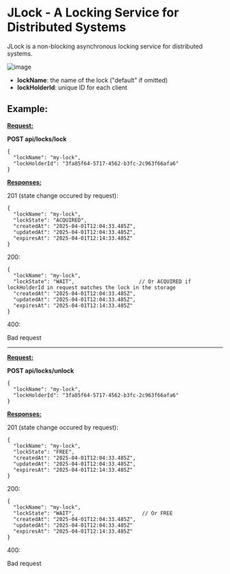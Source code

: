 # JLock - A Locking Service for Distributed Systems
JLock is a non-blocking asynchronous locking service for distributed systems.

![image](https://github.com/user-attachments/assets/e88d1e95-c15e-4be1-a2b2-b5b36a367a42)


- **lockName**: the name of the lock ("default" if omitted)
- **lockHolderId**: unique ID for each client


## Example:

<ins>**Request:**</ins>

**POST api/locks/lock**

```
{
  "lockName": "my-lock",
  "lockHolderId": "3fa85f64-5717-4562-b3fc-2c963f66afa6"
}
```

<ins>**Responses:**</ins>

201 (state change occured by request):
```
{
  "lockName": "my-lock",
  "lockState": "ACQUIRED",
  "createdAt": "2025-04-01T12:04:33.485Z",
  "updatedAt": "2025-04-01T12:04:33.485Z",
  "expiresAt": "2025-04-01T12:14:33.485Z"
}
```

200:
```
{
  "lockName": "my-lock",
  "lockState": "WAIT",                     // Or ACQUIRED if lockHolderId in request matches the lock in the storage
  "createdAt": "2025-04-01T12:04:33.485Z",
  "updatedAt": "2025-04-01T12:04:33.485Z",
  "expiresAt": "2025-04-01T12:14:33.485Z"
}
```

400:

Bad request

---

<ins>**Request:**</ins>

**POST api/locks/unlock**

```
{
  "lockName": "my-lock",
  "lockHolderId": "3fa85f64-5717-4562-b3fc-2c963f66afa6"
}
```

<ins>**Responses:**</ins>

201 (state change occured by request):
```
{
  "lockName": "my-lock",
  "lockState": "FREE",
  "createdAt": "2025-04-01T12:04:33.485Z",
  "updatedAt": "2025-04-01T12:04:33.485Z",
  "expiresAt": "2025-04-01T12:14:33.485Z"
}
```

200:
```
{
  "lockName": "my-lock",
  "lockState": "WAIT",                      // Or FREE
  "createdAt": "2025-04-01T12:04:33.485Z",
  "updatedAt": "2025-04-01T12:04:33.485Z"
  "expiresAt": "2025-04-01T12:14:33.485Z"
}
```

400:

Bad request
